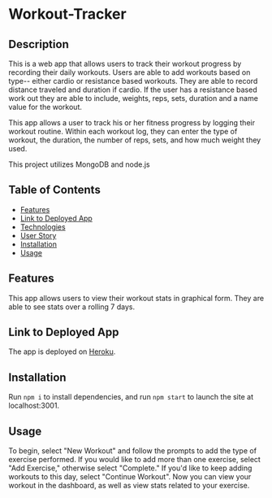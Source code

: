 # Workout-Tracker </br>
  
## Description 

This is a web app that allows users to track their workout progress by recording their daily workouts. Users are able to add workouts based on type-- either cardio or resistance based workouts. They are able to record distance traveled and duration if cardio. If the user has a resistance based work out they are able to include, weights, reps, sets, duration and a name value for the workout. 

This app allows a user to track his or her fitness progress by logging their workout routine. Within each workout log, they can enter the type of workout, the duration, the number of reps, sets, and how much weight they used. 

This project utilizes MongoDB and node.js


## Table of Contents
- [Features](#features)
- [Link to Deployed App](#link-to-deployed-app)
- [Technologies](#technologies)
- [User Story](#user-story)
- [Installation](#installation)
- [Usage](#usage)

## Features 
This app allows users to view their workout stats in graphical form. They are able to see stats over a rolling 7 days. 

## Link to Deployed App
The app is deployed on [Heroku](https://fitness-app-tracker-nw.herokuapp.com/).


## Installation
Run `npm i` to install dependencies, and run `npm start` to launch the site at localhost:3001.

## Usage

To begin, select "New Workout" and follow the prompts to add the type of exercise performed. If you would like to add more than one exercise, select "Add Exercise," otherwise select "Complete." If you'd like to keep adding workouts to this day, select "Continue Workout". Now you can view your workout in the dashboard, as well as view stats related to your exercise. 


